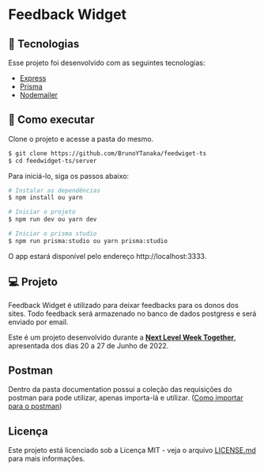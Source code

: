 # Feedback Widget

## 🧪 Tecnologias

Esse projeto foi desenvolvido com as seguintes tecnologias:

- [Express](https://expressjs.com/pt-br/)
- [Prisma](https://www.prisma.io/)
- [Nodemailer](https://nodemailer.com/)

## 🚀 Como executar

Clone o projeto e acesse a pasta do mesmo.

```bash
$ git clone https://github.com/BrunoYTanaka/feedwiget-ts
$ cd feedwidget-ts/server
```

Para iniciá-lo, siga os passos abaixo:
```bash
# Instalar as dependências
$ npm install ou yarn

# Iniciar o projeto
$ npm run dev ou yarn dev

# Iniciar o prisma studio
$ npm run prisma:studio ou yarn prisma:studio
```
O app estará disponível pelo endereço http://localhost:3333.

## 💻 Projeto

Feedback Widget é utilizado para deixar feedbacks para os donos dos sites. Todo feedback será armazenado no banco de dados postgress e será enviado por email.

Este é um projeto desenvolvido durante a **[Next Level Week Together](https://nextlevelweek.com/)**, apresentada dos dias 20 a 27 de Junho de 2022.

## Postman

Dentro da pasta documentation possui a coleção das requisições do postman para pode utilizar, apenas importa-lá e utilizar. ([Como importar para o postman](https://learning.postman.com/docs/getting-started/importing-and-exporting-data/#importing-postman-data))

## Licença

Este projeto está licenciado sob a Licença MIT - veja o arquivo [LICENSE.md](LICENSE.md) para mais informações.